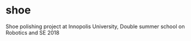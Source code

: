 # shoe
Shoe polishing project at Innopolis University, Double summer school on Robotics and SE 2018
